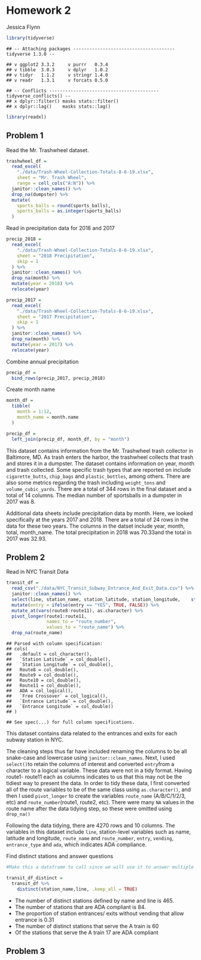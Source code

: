 Homework 2
================
Jessica Flynn

``` r
library(tidyverse)
```

    ## -- Attaching packages -------------------------------------- tidyverse 1.3.0 --

    ## v ggplot2 3.3.2     v purrr   0.3.4
    ## v tibble  3.0.3     v dplyr   1.0.2
    ## v tidyr   1.1.2     v stringr 1.4.0
    ## v readr   1.3.1     v forcats 0.5.0

    ## -- Conflicts ----------------------------------------- tidyverse_conflicts() --
    ## x dplyr::filter() masks stats::filter()
    ## x dplyr::lag()    masks stats::lag()

``` r
library(readxl)
```

## Problem 1

Read the Mr. Trashwheel dataset.

``` r
trashwheel_df = 
  read_excel(
    "./data/Trash-Wheel-Collection-Totals-8-6-19.xlsx",
    sheet = "Mr. Trash Wheel",
    range = cell_cols("A:N")) %>% 
  janitor::clean_names() %>% 
  drop_na(dumpster) %>% 
  mutate( 
    sports_balls = round(sports_balls),
    sports_balls = as.integer(sports_balls)
  )
```

Read in precipitation data for 2018 and 2017

``` r
precip_2018 = 
  read_excel(
    "./data/Trash-Wheel-Collection-Totals-8-6-19.xlsx",
    sheet = "2018 Precipitation", 
    skip = 1
  ) %>% 
  janitor::clean_names() %>% 
  drop_na(month) %>% 
  mutate(year = 2018) %>% 
  relocate(year)

precip_2017 = 
  read_excel(
    "./data/Trash-Wheel-Collection-Totals-8-6-19.xlsx",
    sheet = "2017 Precipitation", 
    skip = 1
  ) %>% 
  janitor::clean_names() %>% 
  drop_na(month) %>% 
  mutate(year = 2017) %>% 
  relocate(year)
```

Combine annual precipitation

``` r
precip_df = 
  bind_rows(precip_2017, precip_2018)
```

Create month name

``` r
month_df = 
  tibble( 
    month = 1:12, 
    month_name = month.name
  )

precip_df = 
  left_join(precip_df, month_df, by = "month")
```

This dataset contains information from the Mr. Trashwheel trash
collector in Baltimore, MD. As trash enters the harbor, the trashwheel
collects that trash and stores it in a dumpster. The dataset contains
information on year, month and trash collected. Some specific trash
types that are reported on include `cigarette_butts`, `chip_bags` and
`plastic_bottles`, among others. There are also some metrics regarding
the trash including `weight_tons` and `volume_cubic_yards`. There are a
total of 344 rows in the final dataset and a total of 14 columns. The
median number of sportsballs in a dumpster in 2017 was 8.

Additional data sheets include precipitation data by month. Here, we
looked specifically at the years 2017 and 2018. There are a total of 24
rows in the data for these two years. The columns in the datset include
year, month, total, month\_name. The total precipitation in 2018 was
70.33and the total in 2017 was 32.93.

## Problem 2

Read in NYC Transit Data

``` r
transit_df = 
  read_csv("./data/NYC_Transit_Subway_Entrance_And_Exit_Data.csv") %>% 
  janitor::clean_names() %>% 
  select(line, station_name, station_latitude, station_longitude,    starts_with("route"),entry, vending, entrance_type, ada) %>% 
  mutate(entry = ifelse(entry == "YES", TRUE, FALSE)) %>% 
  mutate_at(vars(route8:route11), as.character) %>% 
  pivot_longer(route1:route11, 
               names_to = "route_number", 
               values_to = "route_name") %>% 
  drop_na(route_name)
```

    ## Parsed with column specification:
    ## cols(
    ##   .default = col_character(),
    ##   `Station Latitude` = col_double(),
    ##   `Station Longitude` = col_double(),
    ##   Route8 = col_double(),
    ##   Route9 = col_double(),
    ##   Route10 = col_double(),
    ##   Route11 = col_double(),
    ##   ADA = col_logical(),
    ##   `Free Crossover` = col_logical(),
    ##   `Entrance Latitude` = col_double(),
    ##   `Entrance Longitude` = col_double()
    ## )

    ## See spec(...) for full column specifications.

This dataset contains data related to the entrances and exits for each
subway station in NYC.

The cleaning steps thus far have included renaming the columns to be all
snake-case and lowercase using `janitor::clean_names`. Next, I used
`select()`to retain the columns of interest and converted `entry`from a
character to a logical variable. These data were not in a tidy format.
Having route1- route11 each as columns indicates to us that this may not
be the tidiest way to present the data. In order to tidy these data, I
first converted all of the route variables to be of the same class using
`as.character()`, and then I used `pivot_longer` to create the variables
`route_name` (A/B/C/1/2/3, etc) and `route_number`(route1, route2, etc).
There were many `NA` values in the route name after the data tidying
step, so these were omitted using `drop_na()`

Following the data tidying, there are 4270 rows and 10 columns. The
variables in this dataset include `line`, station-level variables such
as name, latitude and longitude, `route_name` and `route_number`,
`entry`, `vending`, `entrance_type` and `ada`, which indicates ADA
compliance.

Find distinct stations and answer questions

``` r
#Make this a dataframe to call since we will use it to answer multiple questions

transit_df_distinct =  
  transit_df %>% 
    distinct(station_name,line, .keep_all = TRUE)
```

  - The number of distinct stations defined by name and line is 465.
  - The number of stations that are ADA compliant is 84.
  - The proportion of station entrances/ exits without vending that
    allow entrance is 0.31
  - The number of distinct stations that serve the A train is 60
  - Of the stations that serve the A train 17 are ADA compliant

## Problem 3
